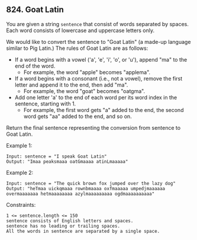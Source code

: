 ## 824. Goat Latin

You are given a string `sentence` that consist of words separated by spaces. Each word consists of lowercase and uppercase letters only.

We would like to convert the sentence to "Goat Latin" (a made-up language similar to Pig Latin.) The rules of Goat Latin are as follows:

- If a word begins with a vowel ('a', 'e', 'i', 'o', or 'u'), append "ma" to the end of the word.
  - For example, the word "apple" becomes "applema".
- If a word begins with a consonant (i.e., not a vowel), remove the first letter and append it to the end, then add "ma".
  - For example, the word "goat" becomes "oatgma".
- Add one letter 'a' to the end of each word per its word index in the sentence, starting with 1.
  - For example, the first word gets "a" added to the end, the second word gets "aa" added to the end, and so on.

Return the final sentence representing the conversion from sentence to Goat Latin.

Example 1:

```
Input: sentence = "I speak Goat Latin"
Output: "Imaa peaksmaaa oatGmaaaa atinLmaaaaa"
```

Example 2:

```
Input: sentence = "The quick brown fox jumped over the lazy dog"
Output: "heTmaa uickqmaaa rownbmaaaa oxfmaaaaa umpedjmaaaaaa overmaaaaaaa hetmaaaaaaaa azylmaaaaaaaaa ogdmaaaaaaaaaa"
```

Constraints:

```
1 <= sentence.length <= 150
sentence consists of English letters and spaces.
sentence has no leading or trailing spaces.
All the words in sentence are separated by a single space.
```
